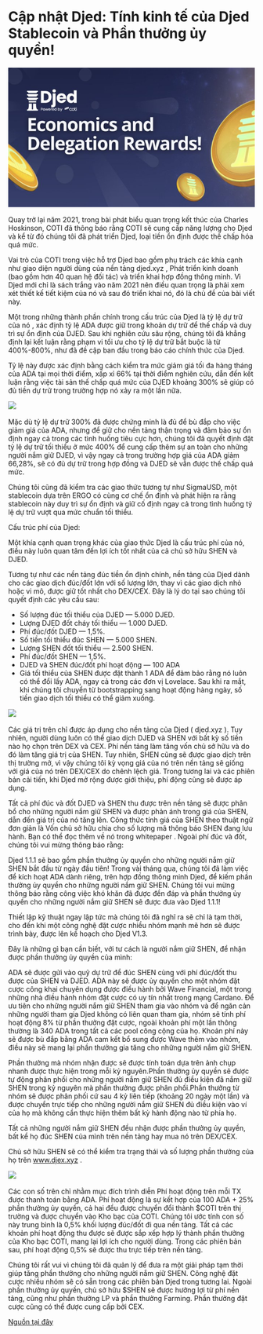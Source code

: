 Cập nhật Djed: Tính kinh tế của Djed Stablecoin và Phần thưởng ủy quyền!
===============================================================

![](img/tokenshen.jpeg)

Quay trở lại năm 2021, trong bài phát biểu quan trọng kết thúc của Charles Hoskinson, COTI đã thông báo rằng COTI sẽ cung cấp năng lượng cho Djed và kể từ đó chúng tôi đã phát triển Djed, loại tiền ổn định được thế chấp hóa quá mức.

Vai trò của COTI trong việc hỗ trợ Djed bao gồm phụ trách các khía cạnh như giao diện người dùng của nền tảng djed.xyz , Phát triển kinh doanh (bao gồm hơn 40 quan hệ đối tác) và triển khai hợp đồng thông minh. Vì Djed mới chỉ là sách trắng vào năm 2021 nên điều quan trọng là phải xem xét thiết kế tiết kiệm của nó và sau đó triển khai nó, đó là chủ đề của bài viết này.

Một trong những thành phần chính trong cấu trúc của Djed là tỷ lệ dự trữ của nó , xác định tỷ lệ ADA được giữ trong khoản dự trữ để thế chấp và duy trì sự ổn định của DJED. Sau khi nghiên cứu sâu rộng, chúng tôi đã khẳng định lại kết luận rằng phạm vi tối ưu cho tỷ lệ dự trữ bắt buộc là từ 400%-800%, như đã đề cập ban đầu trong báo cáo chính thức của Djed.

Tỷ lệ này được xác định bằng cách kiểm tra mức giảm giá tối đa hàng tháng của ADA tại mọi thời điểm, xấp xỉ 66% tại thời điểm nghiên cứu, dẫn đến kết luận rằng việc tài sản thế chấp quá mức của DJED khoảng 300% sẽ giúp có đủ tiền dự trữ trong trường hợp nó xảy ra một lần nữa.

![](https://miro.medium.com/max/720/0*Wzz-BLjl9w0k2iYt)

Mặc dù tỷ lệ dự trữ 300% đã được chứng minh là đủ để bù đắp cho việc giảm giá của ADA, nhưng để giữ cho nền tảng thận trọng và đảm bảo sự ổn định ngay cả trong các tình huống tiêu cực hơn, chúng tôi đã quyết định đặt tỷ lệ dự trữ tối thiểu ở mức 400% để cung cấp thêm sự an toàn cho những người nắm giữ DJED, vì vậy ngay cả trong trường hợp giá của ADA giảm 66,28%, sẽ có đủ dự trữ trong hợp đồng và DJED sẽ vẫn được thế chấp quá mức.

Chúng tôi cũng đã kiểm tra các giao thức tương tự như SigmaUSD, một stablecoin dựa trên ERGO có cùng cơ chế ổn định và phát hiện ra rằng stablecoin này duy trì sự ổn định và giữ cố định ngay cả trong tình huống tỷ lệ dự trữ vượt qua mức chuẩn tối thiểu.

Cấu trúc phí của Djed:

Một khía cạnh quan trọng khác của giao thức Djed là cấu trúc phí của nó, điều này luôn quan tâm đến lợi ích tốt nhất của cả chủ sở hữu SHEN và DJED.

Tương tự như các nền tảng đúc tiền ổn định chính, nền tảng của Djed dành cho các giao dịch đúc/đốt lớn với số lượng lớn, thay vì các giao dịch nhỏ hoặc vi mô, được giữ tốt nhất cho DEX/CEX. Đây là lý do tại sao chúng tôi quyết định các yêu cầu sau:

- Số lượng đúc tối thiểu của DJED — 5.000 DJED.
- Lượng DJED đốt cháy tối thiểu — 1.000 DJED.
- Phí đúc/đốt DJED — 1,5%.
- Số tiền tối thiểu đúc SHEN — 5.000 SHEN.
- Lượng SHEN đốt tối thiểu — 2.500 SHEN.
- Phí đúc/đốt SHEN — 1,5%.
- DJED và SHEN đúc/đốt phí hoạt động — 100 ADA
- Giá tối thiểu của SHEN được đặt thành 1 ADA để đảm bảo rằng nó luôn có thể đổi lấy ADA, ngay cả trong các đơn vị Lovelace.
Sau khi ra mắt, khi chúng tôi chuyển từ bootstrapping sang hoạt động hàng ngày, số tiền giao dịch tối thiểu có thể giảm xuống.


![](https://miro.medium.com/max/720/1*dUeEWNQmVSEPymoVdGOPLg.webp)

Các giá trị trên chỉ được áp dụng cho nền tảng của Djed ( djed.xyz ). Tuy nhiên, người dùng luôn có thể giao dịch DJED và SHEN với bất kỳ số tiền nào họ chọn trên DEX và CEX. Phí nền tảng làm tăng vốn chủ sở hữu và do đó làm tăng giá trị của SHEN. Tuy nhiên, SHEN cũng sẽ được giao dịch trên thị trường mở, vì vậy chúng tôi kỳ vọng giá của nó trên nền tảng sẽ giống với giá của nó trên DEX/CEX do chênh lệch giá. Trong tương lai và các phiên bản cải tiến, khi Djed mở rộng được giới thiệu, phí động cũng sẽ được áp dụng.

Tất cả phí đúc và đốt DJED và SHEN thu được trên nền tảng sẽ được phân bổ cho những người nắm giữ SHEN và được phản ánh trong giá của SHEN, dẫn đến giá trị của nó tăng lên. Công thức tính giá của SHEN theo thuật ngữ đơn giản là Vốn chủ sở hữu chia cho số lượng mã thông báo SHEN đang lưu hành. Bạn có thể đọc thêm về nó trong whitepaper . Ngoài phí đúc và đốt, chúng tôi vui mừng thông báo rằng:

Djed 1.1.1 sẽ bao gồm phần thưởng ủy quyền cho những người nắm giữ SHEN bắt đầu từ ngày đầu tiên!
Trong vài tháng qua, chúng tôi đã làm việc để kích hoạt ADA dành riêng, trên hợp đồng thông minh Djed, để kiếm phần thưởng ủy quyền cho những người nắm giữ SHEN. Chúng tôi vui mừng thông báo rằng công việc khó khăn đã được đền đáp và phần thưởng ủy quyền cho những người nắm giữ SHEN sẽ được đưa vào Djed 1.1.1!

Thiết lập kỹ thuật ngay lập tức mà chúng tôi đã nghĩ ra sẽ chỉ là tạm thời, cho đến khi một công nghệ đặt cược nhiều nhóm mạnh mẽ hơn sẽ được trình bày, được lên kế hoạch cho Djed V1.3.

Đây là những gì bạn cần biết, với tư cách là người nắm giữ SHEN, để nhận được phần thưởng ủy quyền của mình:

ADA sẽ được gửi vào quỹ dự trữ để đúc SHEN cùng với phí đúc/đốt thu được của SHEN và DJED. ADA này sẽ được ủy quyền cho một nhóm đặt cược công khai chuyên dụng được điều hành bởi Wave Financial, một trong những nhà điều hành nhóm đặt cược có uy tín nhất trong mạng Cardano. Để ưu tiên cho những người nắm giữ SHEN tham gia vào nhóm và để ngăn cản những người tham gia Djed không có liên quan tham gia, nhóm sẽ tính phí hoạt động 8% từ phần thưởng đặt cược, ngoài khoản phí một lần thông thường là 340 ADA trong tất cả các pool công cộng của họ. Khoản phí này sẽ được bù đắp bằng ADA cam kết bổ sung được Wave thêm vào nhóm, điều này sẽ mang lại phần thưởng gia tăng cho những người nắm giữ SHEN.

Phần thưởng mà nhóm nhận được sẽ được tính toán dựa trên ảnh chụp nhanh được thực hiện trong mỗi kỷ nguyên.Phần thưởng ủy quyền sẽ được tự động phân phối cho những người nắm giữ SHEN đủ điều kiện đã nắm giữ SHEN trong kỷ nguyên mà phần thưởng được phân phối.Phần thưởng từ nhóm sẽ được phân phối cứ sau 4 kỷ liên tiếp (khoảng 20 ngày một lần) và được chuyển trực tiếp cho những người nắm giữ SHEN đủ điều kiện vào ví của họ mà không cần thực hiện thêm bất kỳ hành động nào từ phía họ.

Tất cả những người nắm giữ SHEN đều nhận được phần thưởng ủy quyền, bất kể họ đúc SHEN của mình trên nền tảng hay mua nó trên DEX/CEX.

Chủ sở hữu SHEN sẽ có thể kiểm tra trạng thái và số lượng phần thưởng của họ trên www.djex.xyz .

![](https://miro.medium.com/max/720/0*t32AN0g6npNmxFMF)

Các con số trên chỉ nhằm mục đích trình diễn
Phí hoạt động trên mỗi TX được thanh toán bằng ADA. Phí hoạt động là sự kết hợp của 100 ADA + 25% phần thưởng ủy quyền, cả hai đều được chuyển đổi thành $COTI trên thị trường và được chuyển vào Kho bạc của COTI. Chúng tôi ước tính con số này trung bình là 0,5% khối lượng đúc/đốt đi qua nền tảng. Tất cả các khoản phí hoạt động thu được sẽ được sắp xếp hợp lý thành phần thưởng của Kho bạc COTI, mang lại lợi ích cho người dùng. Trong các phiên bản sau, phí hoạt động 0,5% sẽ được thu trực tiếp trên nền tảng.

Chúng tôi rất vui vì chúng tôi đã quản lý để đưa ra một giải pháp tạm thời giúp tăng phần thưởng cho những người nắm giữ SHEN. Công nghệ đặt cược nhiều nhóm sẽ có sẵn trong các phiên bản Djed trong tương lai. Ngoài phần thưởng ủy quyền, chủ sở hữu $SHEN sẽ được hưởng lợi từ phí nền tảng, cũng như phần thưởng LP và phần thưởng Farming. Phần thưởng đặt cược cũng có thể được cung cấp bởi CEX.





[Nguồn tại đây](https://cotinetwork.medium.com/djed-update-economics-of-the-djed-stablecoin-and-delegation-rewards)